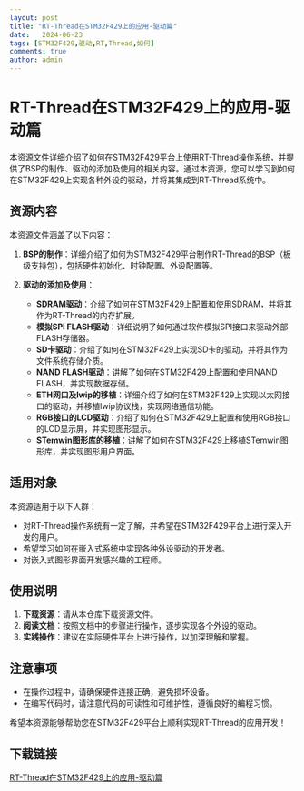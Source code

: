 ```yaml
---
layout: post
title: "RT-Thread在STM32F429上的应用-驱动篇"
date:   2024-06-23
tags: [STM32F429,驱动,RT,Thread,如何]
comments: true
author: admin
---
```

# RT-Thread在STM32F429上的应用-驱动篇

本资源文件详细介绍了如何在STM32F429平台上使用RT-Thread操作系统，并提供了BSP的制作、驱动的添加及使用的相关内容。通过本资源，您可以学习到如何在STM32F429上实现各种外设的驱动，并将其集成到RT-Thread系统中。

## 资源内容

本资源文件涵盖了以下内容：

1. **BSP的制作**：详细介绍了如何为STM32F429平台制作RT-Thread的BSP（板级支持包），包括硬件初始化、时钟配置、外设配置等。

2. **驱动的添加及使用**：
   - **SDRAM驱动**：介绍了如何在STM32F429上配置和使用SDRAM，并将其作为RT-Thread的内存扩展。
   - **模拟SPI FLASH驱动**：详细说明了如何通过软件模拟SPI接口来驱动外部FLASH存储器。
   - **SD卡驱动**：介绍了如何在STM32F429上实现SD卡的驱动，并将其作为文件系统存储介质。
   - **NAND FLASH驱动**：讲解了如何在STM32F429上配置和使用NAND FLASH，并实现数据存储。
   - **ETH网口及lwip的移植**：详细介绍了如何在STM32F429上实现以太网接口的驱动，并移植lwip协议栈，实现网络通信功能。
   - **RGB接口的LCD驱动**：介绍了如何在STM32F429上配置和使用RGB接口的LCD显示屏，并实现图形显示。
   - **STemwin图形库的移植**：讲解了如何在STM32F429上移植STemwin图形库，并实现图形用户界面。

## 适用对象

本资源适用于以下人群：

- 对RT-Thread操作系统有一定了解，并希望在STM32F429平台上进行深入开发的用户。
- 希望学习如何在嵌入式系统中实现各种外设驱动的开发者。
- 对嵌入式图形界面开发感兴趣的工程师。

## 使用说明

1. **下载资源**：请从本仓库下载资源文件。
2. **阅读文档**：按照文档中的步骤进行操作，逐步实现各个外设的驱动。
3. **实践操作**：建议在实际硬件平台上进行操作，以加深理解和掌握。

## 注意事项

- 在操作过程中，请确保硬件连接正确，避免损坏设备。
- 在编写代码时，请注意代码的可读性和可维护性，遵循良好的编程习惯。

希望本资源能够帮助您在STM32F429平台上顺利实现RT-Thread的应用开发！

## 下载链接

[RT-Thread在STM32F429上的应用-驱动篇](https://pan.quark.cn/s/e3a915551449)